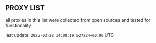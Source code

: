 ## PROXY LIST

all proxies in this list were collected from open sources and tested for functionality

last update: `2025-03-28 14:00:19.527224+00:00` UTC